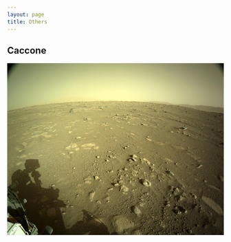 ```yaml
---
layout: page
title: Others
---
```



## Caccone

<img src="/assets/imgs/perseverance_navcam_sol9.jpg" alt="Nasa perseverance" style="height: 400px; width:560px;"/>